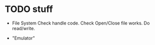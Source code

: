 # TODO stuff


- File System
		Check handle code.
		Check Open/Close file works.
		Do read/write.
		
- "Emulator"
